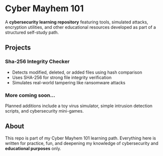 # Cyber Mayhem 101
A **cybersecurity learning repository** featuring tools, simulated attacks, encryption utilities, and other educational resources developed as part of a structured self-study path.

## Projects

### Sha-256 Integrity Checker
- Detects modified, deleted, or added files using hash comparison
- Uses SHA-256 for strong file integrity verification
- Simulates real-world tampering like ransomware attacks

### More coming soon...
Planned additions include a toy virus simulator, simple intrusion detection scripts, and cybersecurity mini-games.

## About
This repo is part of my Cyber Mayhem 101 learning path.
Everything here is written for practice, fun, and deepening my knowledge of cybersecurity and **educational purposes** only.